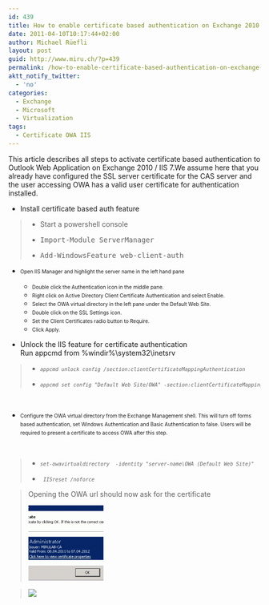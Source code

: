 ```yaml
---
id: 439
title: How to enable certificate based authentication on Exchange 2010
date: 2011-04-10T10:17:44+02:00
author: Michael Rüefli
layout: post
guid: http://www.miru.ch/?p=439
permalink: /how-to-enable-certificate-based-authentication-on-exchange-2010/
aktt_notify_twitter:
  - 'no'
categories:
  - Exchange
  - Microsoft
  - Virtualization
tags:
  - Certificate OWA IIS
---
```

This article describes all steps to activate certificate based authentication to Outlook Web Application on Exchange 2010 / IIS 7.We assume here that you already have configured the SSL server certificate for the CAS server and the user accessing OWA has a valid user certificate for authentication installed.

  * Install certificate based auth feature

>   * Start a powershell console
>   * <pre>Import-Module ServerManager</pre>
> 
>   * <pre>Add-WindowsFeature web-client-auth</pre>

  *  <span style="font-size: x-small;">Open IIS Manager and highlight the server name in the left hand pane</span> 
      * <span style="font-size: x-small;">Double click the Authentication icon in the middle pane.</span>
      * <span style="font-size: x-small;">Right click on Active Directory Client Certificate Authentication and select Enable.</span>
      * <span style="font-size: x-small;">Select the OWA virtual directory in the left pane under the Default Web Site.</span>
      * <span style="font-size: x-small;">Double click on the SSL Settings icon.</span>
      * <span style="font-size: x-small;">Set the Client Certificates radio button to Require.</span>
      * <span style="font-size: x-small;">Click Apply.</span>

  * Unlock the IIS feature for certificate authentication  
    Run appcmd from %windir%\system32\inetsrv

>   * <pre><span style="font-size: x-small;"><em>appcmd unlock config /section:clientCertificateMappingAuthentication</em></span></pre>
> 
>   * <pre><span style="font-size: x-small;"><em>appcmd set config "Default Web Site/OWA" -section:clientCertificateMappingAuthentication /enabled:true</em></span></pre>

<span style="font-size: x-small;"><br /> </span>

  * <span style="font-size: x-small;">Configure the OWA virtual directory from the Exchange Management shell. This will turn off forms based authentication, set Windows Authentication and Basic Authentication to false. Users will be required to present a certificate to access OWA after this step.</span>

<span style="font-size: x-small;"><br /> </span>

>   * <pre><span style="font-size: x-small;"><em>set-owavirtualdirectory  -identity "server-name\OWA (Default Web Site)"  -WindowsAuthentication:$false -BasicAuthentication:$false  FormsAuthentication:$False</em></span></pre>
> 
>   * <pre><span style="font-size: x-small;"><em> </em><em>IISreset /noforce</em></span></pre>

> Opening the OWA url should now ask for the certificate
> 
> [<img class="alignnone size-thumbnail wp-image-446" title="certverify" src="../images/2011/04/certverify1-150x150.gif" alt="" width="150" height="150" />](http://www.miru.ch/?attachment_id=446)

>![](file:///C:/Users/mrueefli/AppData/Local/Temp/moz-screenshot.png) 

 <span style="font-size: x-small;"></span>